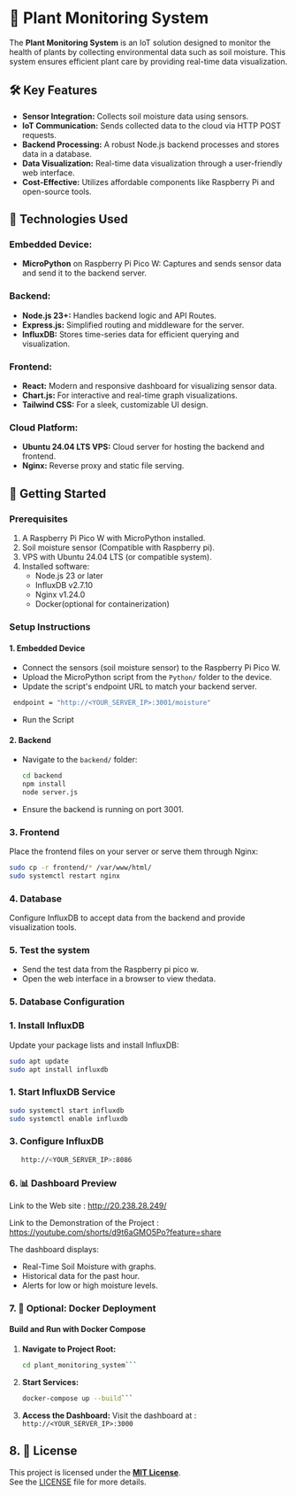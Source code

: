 # 🌱 Plant Monitoring System

The **Plant Monitoring System** is an IoT solution designed to monitor the health of plants by collecting environmental data such as soil moisture. This system ensures efficient plant care by providing real-time data visualization.

## 🛠️ Key Features

- **Sensor Integration:** Collects soil moisture data using sensors.
- **IoT Communication:** Sends collected data to the cloud via HTTP POST requests.
- **Backend Processing:** A robust Node.js backend processes and stores data in a database.
- **Data Visualization:** Real-time data visualization through a user-friendly web interface.
- **Cost-Effective:** Utilizes affordable components like Raspberry Pi and open-source tools.


## 🔧 Technologies Used

### Embedded Device:
- **MicroPython** on Raspberry Pi Pico W: Captures and sends sensor data and send it to the backend server.

### Backend:
- **Node.js 23+:** Handles backend logic and API Routes.
- **Express.js:** Simplified routing and middleware for the server.
- **InfluxDB:** Stores time-series data for efficient querying and visualization.

### Frontend:
- **React:** Modern and responsive dashboard for visualizing sensor data.
- **Chart.js:** For interactive and real-time graph visualizations.
- **Tailwind CSS:** For a sleek, customizable UI design.

### Cloud Platform:
- **Ubuntu 24.04 LTS VPS:** Cloud server for hosting the backend and frontend.
- **Nginx:** Reverse proxy and static file serving.

## 🚀 Getting Started

### Prerequisites
1. A Raspberry Pi Pico W with MicroPython installed.
2. Soil moisture sensor (Compatible with Raspberry pi).
3. VPS with Ubuntu 24.04 LTS (or compatible system).
4. Installed software:
   - Node.js 23 or later
   - InfluxDB v2.7.10
   - Nginx v1.24.0
   - Docker(optional for containerization)

### Setup Instructions

#### 1. Embedded Device
- Connect the sensors (soil moisture sensor) to the Raspberry Pi Pico W.
- Upload the MicroPython script from the `Python/` folder to the device.
- Update the script's endpoint URL to match your backend server.
 ```bash
  endpoint = "http://<YOUR_SERVER_IP>:3001/moisture"
```
- Run the Script

#### 2. Backend
- Navigate to the `backend/` folder:
  ```bash
  cd backend
  npm install
  node server.js

- Ensure the backend is running on port 3001.

### 3. Frontend
Place the frontend files on your server or serve them through Nginx:

```bash
sudo cp -r frontend/* /var/www/html/
sudo systemctl restart nginx
```


### 4. Database

Configure InfluxDB to accept data from the backend and provide visualization tools.


### 5. Test the system

- Send the test data from the Raspberry pi pico w.
- Open the web interface in a browser to view thedata.

### 5. **Database Configuration**

### 1. Install InfluxDB

Update your package lists and install InfluxDB:

```bash
sudo apt update
sudo apt install influxdb
```

### 1. Start InfluxDB Service
```bash
sudo systemctl start influxdb
sudo systemctl enable influxdb
```
### 3. Configure InfluxDB
```Bash
   http://<YOUR_SERVER_IP>:8086
```
### 6. 📊 Dashboard Preview
Link to the Web site : http://20.238.28.249/

Link to the Demonstration of the Project : https://youtube.com/shorts/d9t6aGMO5Po?feature=share

The dashboard displays: 
- Real-Time Soil Moisture with graphs.
- Historical data for the past hour.
- Alerts for low or high moisture levels.


### 7. 🐳 **Optional: Docker Deployment**

#### **Build and Run with Docker Compose**

1. **Navigate to Project Root:**

   ```bash
   cd plant_monitoring_system```
2. **Start Services:**
   ```bash
   docker-compose up --build```

2. **Access the Dashboard:**
   Visit the dashboard at :
   ```http://<YOUR_SERVER_IP>:3000```


## 8. 📜 License

This project is licensed under the **[MIT License](https://opensource.org/licenses/MIT)**.  
See the [LICENSE](LICENSE) file for more details.


 
